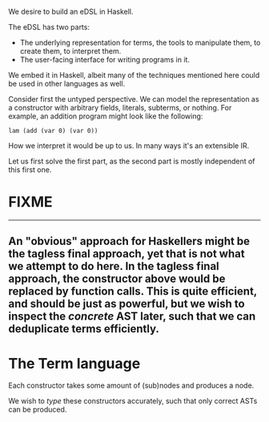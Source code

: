 We desire to build an eDSL in Haskell.

The eDSL has two parts:
- The underlying representation for terms, the tools to manipulate
  them, to create them, to interpret them.
- The user-facing interface for writing programs in it.

We embed it in Haskell, albeit many of the techniques mentioned here
could be used in other languages as well.

Consider first the untyped perspective.
We can model the representation as a constructor with arbitrary fields,
literals, subterms, or nothing.
For example, an addition program might look like the following:
```
lam (add (var 0) (var 0))
```
How we interpret it would be up to us.
In many ways it's an extensible IR.

Let us first solve the first part, as the second part is mostly independent of this first one.

# FIXME
---
An "obvious" approach for Haskellers might be the tagless final approach,
yet that is not what we attempt to do here.
In the tagless final approach, the constructor above would be replaced by function
calls.
This is quite efficient, and should be just as powerful, but we wish
to inspect the _concrete_ AST later, such that we can deduplicate terms
efficiently.
---

# The Term language

Each constructor takes some amount of (sub)nodes and produces a node.

We wish to _type_ these constructors accurately, such that only correct ASTs can be produced.
